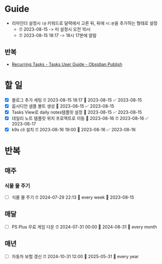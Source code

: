 # Guide
- 리마인더 설정시 `(@` 키워드로 달력에서 고른 뒤, 뒤에 `시:분`을 추가하는 형태로 설정
	- ⏰ 2023-08-15 -> 미 설정시 오전 10시
	- ⏰ 2023-08-15 18:17 -> 18시 17분에 알람
## 반복
- [Recurring Tasks - Tasks User Guide - Obsidian Publish](https://publish.obsidian.md/tasks/Getting+Started/Recurring+Tasks)

# 할 일
- [x] 블로그 추가 세팅 ⏰ 2023-08-15 18:17 📅 2023-08-15 ✅ 2023-08-15
- [x] 옵시디언 샘플 볼트 생성 📅 2023-08-15 ✅ 2023-08-15
- [x] Tasks View로 daily notes템플릿 설정 📅 2023-08-15 ✅ 2023-08-15
- [x] 데일리 노트 템플릿 위치 프로젝트로 이동 📅 2023-08-16 ⏰ 2023-08-16 ✅ 2023-08-17
- [x] k9s cli 설치 ⏰ 2023-08-16 19:00 📅 2023-08-16 ✅ 2023-08-16
# 반복
## 매주
### 식물 물 주기
- [ ] 식물 물 주기 ⏰ 2024-07-29 22:13 🔁 every week 📅 2023-08-15
## 매달
- [ ] PS Plus 무료 게임 다운 ⏰ 2024-07-31 00:00 📅 2024-08-31 🔁 every month  
## 매년
- [ ] 자동차 보험 갱신 ⏰ 2024-10-31 12:00 📅 2025-05-31 🔁 every year